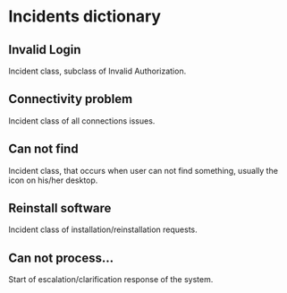 # Incidents dictionary

## Invalid Login
Incident class, subclass of Invalid Authorization.

## Connectivity problem
Incident class of all connections issues.

## Can not find
Incident class, that occurs when user can not find something, usually the icon on his/her desktop.

## Reinstall software
Incident class of installation/reinstallation requests.

## Can not process...
Start of escalation/clarification response of the system.

